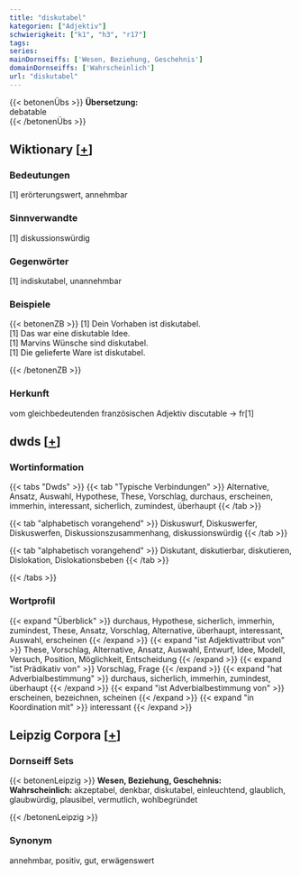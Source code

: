 ```yaml
---
title: "diskutabel"
kategorien: ["Adjektiv"]
schwierigkeit: ["k1", "h3", "r17"]
tags:
series:
mainDornseiffs: ['Wesen, Beziehung, Geschehnis']
domainDornseiffs: ['Wahrscheinlich']
url: "diskutabel"
---
```


{{< betonenÜbs >}}
**Übersetzung:**  
debatable  
{{< /betonenÜbs >}}

## Wiktionary [[+](https://de.wiktionary.org/wiki/diskutabel)]

### Bedeutungen
[1] erörterungswert, annehmbar  

### Sinnverwandte
[1] diskussionswürdig  

### Gegenwörter
[1] indiskutabel, unannehmbar  

### Beispiele
{{< betonenZB >}}
[1] Dein Vorhaben ist diskutabel.  
[1] Das war eine diskutable Idee.  
[1] Marvins Wünsche sind diskutabel.  
[1] Die gelieferte Ware ist diskutabel.  

{{< /betonenZB >}}
### Herkunft
vom gleichbedeutenden französischen Adjektiv discutable → fr[1]  



## dwds [[+](https://www.dwds.de/wb/diskutabel)]

### Wortinformation
{{< tabs "Dwds" >}}
{{< tab "Typische Verbindungen" >}}
Alternative, Ansatz, Auswahl, Hypothese, These, Vorschlag, durchaus, erscheinen, immerhin, interessant, sicherlich, zumindest, überhaupt
{{< /tab >}}

{{< tab "alphabetisch vorangehend" >}}
Diskuswurf, Diskuswerfer, Diskuswerfen, Diskussionszusammenhang, diskussionswürdig
{{< /tab >}}

{{< tab "alphabetisch vorangehend" >}}
Diskutant, diskutierbar, diskutieren, Dislokation, Dislokationsbeben
{{< /tab >}}

{{< /tabs >}}

### Wortprofil
{{< expand "Überblick" >}} durchaus, Hypothese, sicherlich, immerhin, zumindest, These, Ansatz, Vorschlag, Alternative, überhaupt, interessant, Auswahl, erscheinen {{< /expand >}}
{{< expand "ist Adjektivattribut von" >}} These, Vorschlag, Alternative, Ansatz, Auswahl, Entwurf, Idee, Modell, Versuch, Position, Möglichkeit, Entscheidung {{< /expand >}}
{{< expand "ist Prädikativ von" >}} Vorschlag, Frage {{< /expand >}}
{{< expand "hat Adverbialbestimmung" >}} durchaus, sicherlich, immerhin, zumindest, überhaupt {{< /expand >}}
{{< expand "ist Adverbialbestimmung von" >}} erscheinen, bezeichnen, scheinen {{< /expand >}}
{{< expand "in Koordination mit" >}} interessant {{< /expand >}}

## Leipzig Corpora [[+](https://corpora.uni-leipzig.de/en/res?word=diskutabel&corpusId=deu_newscrawl-public_2018)]

### Dornseiff Sets
{{< betonenLeipzig >}}
**Wesen, Beziehung, Geschehnis:**  
**Wahrscheinlich:** akzeptabel, denkbar, diskutabel, einleuchtend, glaublich, glaubwürdig, plausibel, vermutlich, wohlbegründet  

{{< /betonenLeipzig >}}

### Synonym
annehmbar, positiv, gut, erwägenswert

